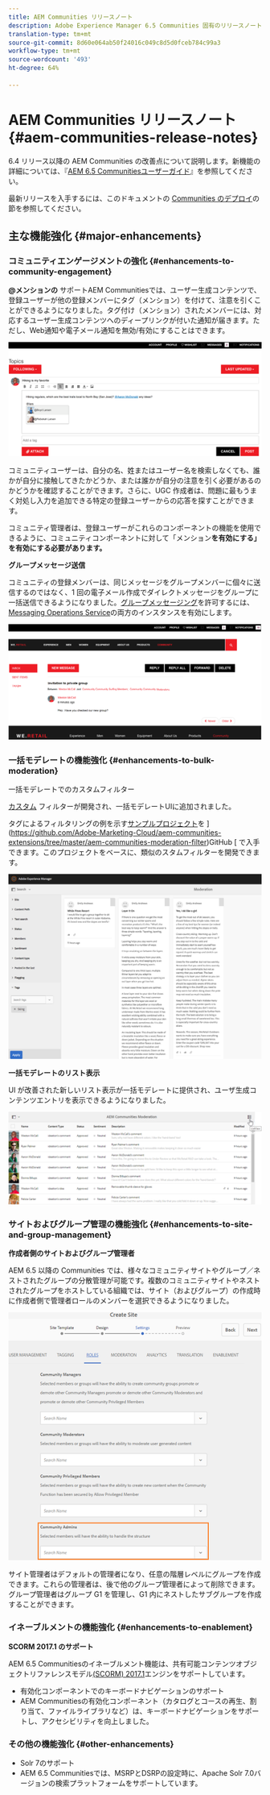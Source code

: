 ```yaml
---
title: AEM Communities リリースノート
description: Adobe Experience Manager 6.5 Communities 固有のリリースノート。
translation-type: tm+mt
source-git-commit: 8d60e064ab50f24016c049c8d5d0fceb784c99a3
workflow-type: tm+mt
source-wordcount: '493'
ht-degree: 64%

---
```



# AEM Communities リリースノート{#aem-communities-release-notes}

6.4 リリース以降の AEM Communities の改善点について説明します。新機能の詳細については、『[AEM 6.5 Communitiesユーザーガイド](https://helpx.adobe.com/jp/experience-manager/6-4/communities/user-guide.html)』を参照してください。

最新リリースを入手するには、このドキュメントの [Communities のデプロイ](https://helpx.adobe.com/in/experience-manager/6-4/help/communities/deploy-communities.html#LatestReleases)の節を参照してください。

## 主な機能強化 {#major-enhancements}

### コミュニティエンゲージメントの強化 {#enhancements-to-community-engagement}

**@メンションの**
サポートAEM Communitiesでは、ユーザー生成コンテンツで、登録ユーザーが他の登録メンバーにタグ（メンション）を付けて、注意を引くことができるようになりました。タグ付け（メンション）されたメンバーには、対応するユーザー生成コンテンツへのディープリンクが付いた通知が届きます。ただし、Web通知や電子メール通知を無効/有効にすることはできます。

![@メンションのサポート](assets/at-mentions.png)

コミュニティユーザーは、自分の名、姓またはユーザー名を検索しなくても、誰かが自分に接触してきたかどうか、または誰かが自分の注意を引く必要があるのかどうかを確認することができます。さらに、UGC 作成者は、問題に最もうまく対処し入力を追加できる特定の登録ユーザーからの応答を探すことができます。

コミュニティ管理者は、登録ユーザーがこれらのコンポーネントの機能を使用できるように、コミュニティコンポーネントに対して「メンション&#x200B;**を有効にする」を有効にする必要があります。**

**グループメッセージ送信**

コミュニティの登録メンバーは、同じメッセージをグループメンバーに個々に送信するのではなく、1 回の電子メール作成でダイレクトメッセージをグループに一括送信できるようになりました。[グループメッセージング](/help/communities/configure-messaging.md)を許可するには、[Messaging Operations Service](/help/communities/messaging.md#group-messaging)の両方のインスタンスを有効にします。

![グループメッセージ](assets/group-messaging.png)

### 一括モデレートの機能強化 {#enhancements-to-bulk-moderation}

一括モデレートでのカスタムフィルター

[カスタム](/help/communities/moderation.md#custom-filters) フィルターが開発され、一括モデレートUIに追加されました。

タグによるフィルタリングの例を示す[サンプルプロジェクト](https://github.com/Adobe-Marketing-Cloud/aem-communities-extensions/tree/master/aem-communities-moderation-filter)を ](https://github.com/Adobe-Marketing-Cloud/aem-communities-extensions/tree/master/aem-communities-moderation-filter)GitHub [ で入手できます。このプロジェクトをベースに、類似のスタムフィルターを開発できます。

![カスタムフィルター](assets/custom-tag-filter.png)

**一括モデレートのリスト表示**

UI が改善された新しいリスト表示が一括モデレートに提供され、ユーザ生成コンテンツエントリを表示できるようになりました。

![リスト表示での一括モデレート](assets/list-view-moderation.png)

### サイトおよびグループ管理の機能強化 {#enhancements-to-site-and-group-management}

**作成者側のサイトおよびグループ管理者**

AEM 6.5 以降の Communities では、様々なコミュニティサイトやグループ／ネストされたグループの分散管理が可能です。複数のコミュニティサイトやネストされたグループをホストしている組織では、サイト（およびグループ）の作成時に作成者側で管理者ロールのメンバーを選択できるようになりました。

![サイト管理者](assets/site-admin.png)

サイト管理者はデフォルトの管理者になり、任意の階層レベルにグループを作成できます。これらの管理者は、後で他のグループ管理者によって削除できます。 グループ管理者はグループ G1 を管理し、G1 内にネストしたサブグループを作成することができます。

### イネーブルメントの機能強化  {#enhancements-to-enablement}

**SCORM 2017.1 のサポート**

AEM 6.5 Communitiesのイネーブルメント機能は、共有可能コンテンツオブジェクトリファレンスモデル[(SCORM) 2017.1](https://rusticisoftware.com/blog/scorm-engine-2017-released/)エンジンをサポートしています。

* 有効化コンポーネントでのキーボードナビゲーションのサポート
* AEM Communitiesの有効化コンポーネント（カタログとコースの再生、割り当て、ファイルライブラリなど）は、キーボードナビゲーションをサポートし、アクセシビリティを向上しました。

### その他の機能強化 {#other-enhancements}

* Solr 7のサポート
* AEM 6.5 Communitiesでは、MSRPとDSRPの設定時に、Apache Solr 7.0バージョンの検索プラットフォームをサポートしています。
